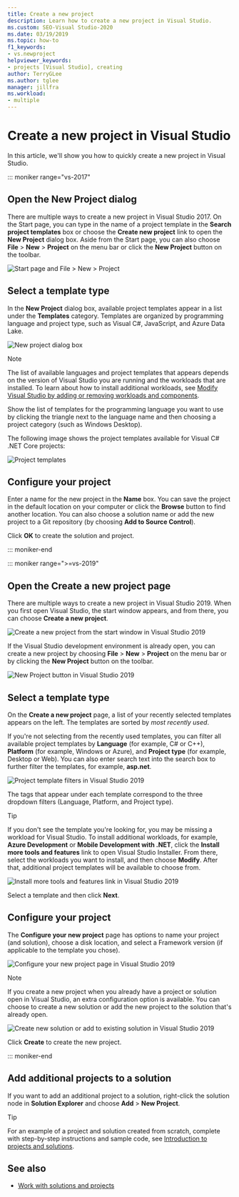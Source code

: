 ```yaml
---
title: Create a new project
description: Learn how to create a new project in Visual Studio.
ms.custom: SEO-Visual Studio-2020
ms.date: 03/19/2019
ms.topic: how-to
f1_keywords:
- vs.newproject
helpviewer_keywords:
- projects [Visual Studio], creating
author: TerryGLee
ms.author: tglee
manager: jillfra
ms.workload:
- multiple
---
```

# Create a new project in Visual Studio

In this article, we'll show you how to quickly create a new project in Visual Studio.

::: moniker range="vs-2017"

## Open the New Project dialog

There are multiple ways to create a new project in Visual Studio 2017. On the Start page, you can type in the name of a project template in the **Search project templates** box or choose the **Create new project** link to open the **New Project** dialog box. Aside from the Start page, you can also choose **File** > **New** > **Project** on the menu bar or click the **New Project** button on the toolbar.

![Start page and File > New > Project](./media/vside-newproject1.png)

## Select a template type

In the **New Project** dialog box, available project templates appear in a list under the **Templates** category. Templates are organized by programming language and project type, such as Visual C#, JavaScript, and Azure Data Lake.

![New project dialog box](./media/vside-newproject-templates-list.png)

> [!NOTE]
> The list of available languages and project templates that appears depends on the version of Visual Studio you are running and the workloads that are installed. To learn about how to install additional workloads, see [Modify Visual Studio by adding or removing workloads and components](../install/modify-visual-studio.md).

Show the list of templates for the programming language you want to use by clicking the triangle next to the language name and then choosing a project category (such as Windows Desktop).

The following image shows the project templates available for Visual C# .NET Core projects:

![Project templates](./media/new-project-dialog-net-core.png)

## Configure your project

Enter a name for the new project in the **Name** box. You can save the project in the default location on your computer or click the **Browse** button to find another location. You can also choose a solution name or add the new project to a Git repository (by choosing **Add to Source Control**).

Click **OK** to create the solution and project.

::: moniker-end

::: moniker range=">=vs-2019"

## Open the Create a new project page

There are multiple ways to create a new project in Visual Studio 2019. When you first open Visual Studio, the start window appears, and from there, you can choose **Create a new project**.

![Create a new project from the start window in Visual Studio 2019](media/vs-2019/start-window-create-new-project.png)

If the Visual Studio development environment is already open, you can create a new project by choosing **File** > **New** > **Project** on the menu bar or by clicking the **New Project** button on the toolbar.

![New Project button in Visual Studio 2019](media/vs-2019/new-project-button.png)

## Select a template type

On the **Create a new project** page, a list of your recently selected templates appears on the left. The templates are sorted by *most recently used*.

If you're not selecting from the recently used templates, you can filter all available project templates by **Language** (for example, C# or C++), **Platform** (for example, Windows or Azure), and **Project type** (for example, Desktop or Web). You can also enter search text into the search box to further filter the templates, for example, **asp.net**.

![Project template filters in Visual Studio 2019](media/vs-2019/create-new-project-filters.png)

The tags that appear under each template correspond to the three dropdown filters (Language, Platform, and Project type).

> [!TIP]
> If you don't see the template you're looking for, you may be missing a workload for Visual Studio. To install additional workloads, for example, **Azure Development** or **Mobile Development with .NET**, click the **Install more tools and features** link to open Visual Studio Installer. From there, select the workloads you want to install, and then choose **Modify**. After that, additional project templates will be available to choose from.
>
> ![Install more tools and features link in Visual Studio 2019](media/vs-2019/install-more-tools-features.png)

Select a template and then click **Next**.

## Configure your project

The **Configure your new project** page has options to name your project (and solution), choose a disk location, and select a Framework version (if applicable to the template you chose).

![Configure your new project page in Visual Studio 2019](media/vs-2019/configure-new-project.png)

> [!NOTE]
> If you create a new project when you already have a project or solution open in Visual Studio, an extra configuration option is available. You can choose to create a new solution or add the new project to the solution that's already open.
>
> ![Create new solution or add to existing solution in Visual Studio 2019](media/vs-2019/configure-new-project-solution.png)

Click **Create** to create the new project.

::: moniker-end

## Add additional projects to a solution

If you want to add an additional project to a solution, right-click the solution node in **Solution Explorer** and choose **Add** > **New Project**.

> [!TIP]
> For an example of a project and solution created from scratch, complete with step-by-step instructions and sample code, see [Introduction to projects and solutions](../get-started/tutorial-projects-solutions.md).

## See also

- [Work with solutions and projects](creating-solutions-and-projects.md)
